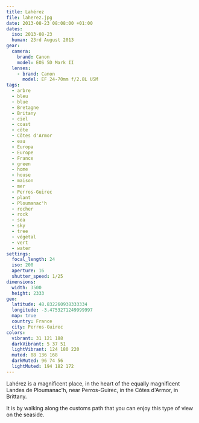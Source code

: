 ```yaml
---
title: Lahérez
file: laherez.jpg
date: 2013-08-23 08:08:00 +01:00
dates:
  iso: 2013-08-23
  human: 23rd August 2013
gear:
  camera:
    brand: Canon
    model: EOS 5D Mark II
  lenses:
    - brand: Canon
      model: EF 24-70mm f/2.8L USM
tags:
  - arbre
  - bleu
  - blue
  - Bretagne
  - Britany
  - ciel
  - coast
  - côte
  - Côtes d'Armor
  - eau
  - Europa
  - Europe
  - France
  - green
  - home
  - house
  - maison
  - mer
  - Perros-Guirec
  - plant
  - Ploumanac'h
  - rocher
  - rock
  - sea
  - sky
  - tree
  - végétal
  - vert
  - water
settings:
  focal_length: 24
  iso: 200
  aperture: 16
  shutter_speed: 1/25
dimensions:
  width: 3500
  height: 2333
geo:
  latitude: 48.832260938333334
  longitude: -3.4753271249999997
  map: true
  country: France
  city: Perros-Guirec
colors:
  vibrant: 31 121 188
  darkVibrant: 5 37 51
  lightVibrant: 124 180 220
  muted: 88 136 168
  darkMuted: 96 74 56
  lightMuted: 194 182 172
---
```


Lahérez is a magnificent place, in the heart of the equally magnificent Landes de Ploumanac'h, near Perros-Guirec, in the Côtes d'Armor, in Brittany.

It is by walking along the customs path that you can enjoy this type of view on the seaside.
